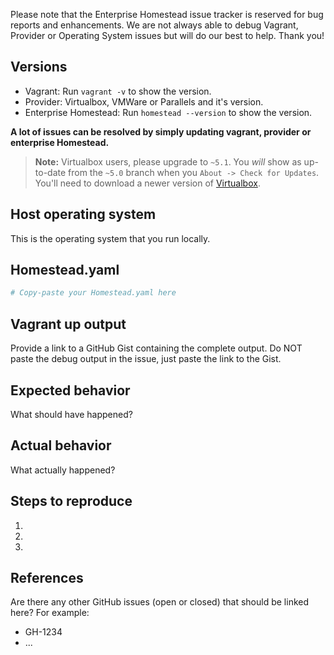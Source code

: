 Please note that the Enterprise Homestead issue tracker is reserved for bug reports and enhancements. We are not always able to debug Vagrant, Provider or Operating System issues but will do our best to help. Thank you!

## Versions
  - Vagrant: Run `vagrant -v` to show the version.
  - Provider: Virtualbox, VMWare or Parallels and it's version.
  - Enterprise Homestead: Run `homestead --version` to show the version.

**A lot of issues can be resolved by simply updating vagrant, provider or enterprise Homestead.**
>**Note:** Virtualbox users, please upgrade to `~5.1`. You *will* show as up-to-date from the `~5.0` branch when you `About -> Check for Updates`. You'll need to download a newer version of [Virtualbox](https://www.virtualbox.org/wiki/Downloads).

## Host operating system
This is the operating system that you run locally.

## Homestead.yaml
```yaml
# Copy-paste your Homestead.yaml here
```

## Vagrant up output
Provide a link to a GitHub Gist containing the complete output.
Do NOT paste the debug output in the issue, just paste the link to the Gist.

## Expected behavior
What should have happened?

## Actual behavior
What actually happened?

## Steps to reproduce
1.
2.
3.

## References
Are there any other GitHub issues (open or closed) that should be linked here?
For example:
- GH-1234
- ...
